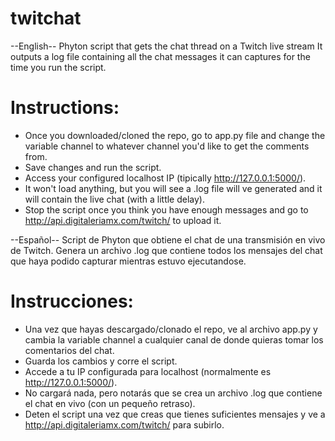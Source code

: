 # twitchat

--English--
Phyton script that gets the chat thread on a Twitch live stream
It outputs a log file containing all the chat messages it can captures for the time you run the script.


# Instructions:
  - Once you downloaded/cloned the repo, go to app.py file and change the variable channel to whatever channel you'd like to get the comments from.
  - Save changes and run the script.
  - Access your configured localhost IP (tipically http://127.0.0.1:5000/).
  - It won't load anything, but you will see a .log file will ve generated and it will contain the live chat (with a little delay).
  - Stop the script once you think you have enough messages and go to http://api.digitaleriamx.com/twitch/ to upload it.
  
--Español--
Script de Phyton que obtiene el chat de una transmisión en vivo de Twitch.
Genera un archivo .log que contiene todos los mensajes del chat que haya podido capturar mientras estuvo ejecutandose.

# Instrucciones:
  - Una vez que hayas descargado/clonado el repo, ve al archivo app.py y cambia la variable channel a cualquier canal de donde quieras tomar los comentarios del chat.
  - Guarda los cambios y corre el script.
  - Accede a tu IP configurada para localhost (normalmente es http://127.0.0.1:5000/).
  - No cargará nada, pero notarás que se crea un archivo .log que contiene el chat en vivo (con un pequeño retraso).
  - Deten el script una vez que creas que tienes suficientes mensajes y ve a http://api.digitaleriamx.com/twitch/ para subirlo.

